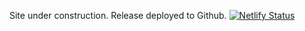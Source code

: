 Site under construction. Release deployed to Github.
[![Netlify Status](https://api.netlify.com/api/v1/badges/a8c750f2-20ce-4609-973c-ec095e30e39a/deploy-status)](https://app.netlify.com/sites/vibrant-liskov-d30b4d/deploys)


